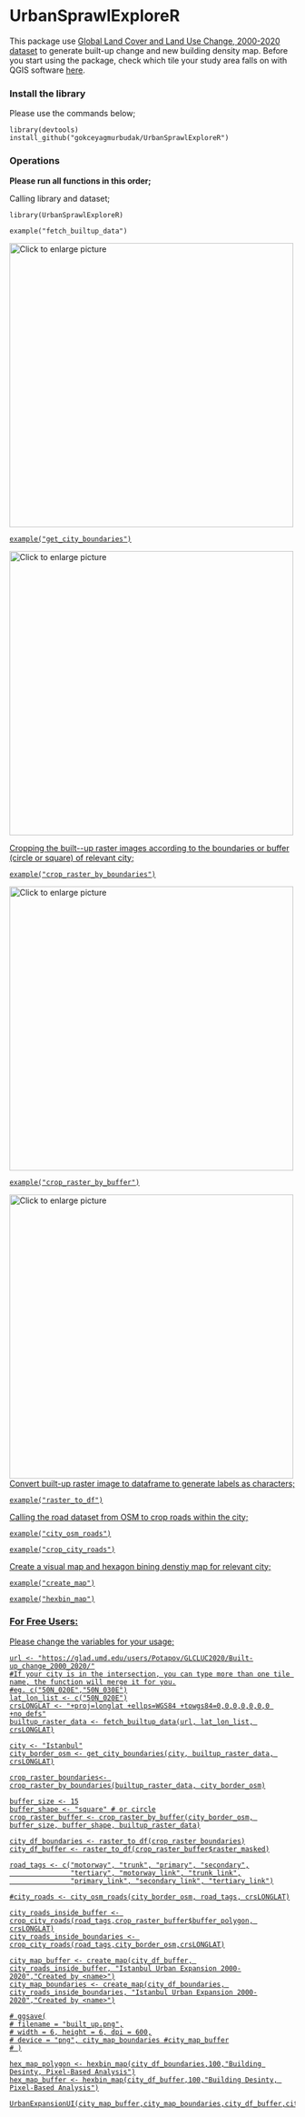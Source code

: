 # UrbanSprawlExploreR

This package use [Global Land Cover and Land Use Change, 2000-2020 dataset](https://glad.umd.edu/dataset/GLCLUC2020) to generate built-up change and new building density map.
Before you start using the package, check which tile your study area falls on with QGIS software [here](https://glad.umd.edu/users/Potapov/GLCLUC2020/10d_tiles.zip).

### Install the library 

Please use the commands below;
```
library(devtools)
install_github("gokceyagmurbudak/UrbanSprawlExploreR")
```
### Operations

**Please run all functions in this order;**

Calling library and dataset;
```
library(UrbanSprawlExploreR)
```
```
example("fetch_builtup_data")
```
<a href="https://drive.google.com/uc?export=view&id=1C1mROUeTyEOI5p2fIYJDJpHFvYzSIoXc"><img src="https://drive.google.com/uc?export=view&id=1C1mROUeTyEOI5p2fIYJDJpHFvYzSIoXc" style="width: 500px; max-width: 100%; height: auto" title="Click to enlarge picture" />

```
example("get_city_boundaries")
```
<a href="https://drive.google.com/uc?export=view&id=1fz8Erp_4iHJpFdAeJk51S5bT5r0eEUkq"><img src="https://drive.google.com/uc?export=view&id=1fz8Erp_4iHJpFdAeJk51S5bT5r0eEUkq" style="width: 500px; max-width: 100%; height: auto" title="Click to enlarge picture" />

Cropping the built--up raster images according to the boundaries or buffer (circle or square) of relevant city;
```
example("crop_raster_by_boundaries")
```
<a href="https://drive.google.com/uc?export=view&id=1XKfGrANjIBErdsSJZ-gX65HcI5aLajIX"><img src="https://drive.google.com/uc?export=view&id=1XKfGrANjIBErdsSJZ-gX65HcI5aLajIX" style="width: 500px; max-width: 100%; height: auto" title="Click to enlarge picture" />

```
example("crop_raster_by_buffer")
```
<a href="https://drive.google.com/uc?export=view&id=1Kz9atlKjQJwsmj5HeHo4873ymgrNxH4K"><img src="https://drive.google.com/uc?export=view&id=1Kz9atlKjQJwsmj5HeHo4873ymgrNxH4K" style="width: 500px; max-width: 100%; height: auto" title="Click to enlarge picture" />
Convert built-up raster image to dataframe to generate labels as characters;
```
example("raster_to_df")
```

Calling the road dataset from OSM to crop roads within the city;
```
example("city_osm_roads")
```
```
example("crop_city_roads")
```

Create a visual map and hexagon bining denstiy map for relevant city;
```
example("create_map")
```
```
example("hexbin_map")
```

### For Free Users:

Please change the variables for your usage;

```
url <- "https://glad.umd.edu/users/Potapov/GLCLUC2020/Built-up_change_2000_2020/"
#If your city is in the intersection, you can type more than one tile name, the function will merge it for you.
#eg. c("50N_020E","50N_030E")
lat_lon_list <- c("50N_020E")
crsLONGLAT <- "+proj=longlat +ellps=WGS84 +towgs84=0,0,0,0,0,0,0 +no_defs"
builtup_raster_data <- fetch_builtup_data(url, lat_lon_list, crsLONGLAT)

city <- "Istanbul"
city_border_osm <- get_city_boundaries(city, builtup_raster_data, crsLONGLAT)

crop_raster_boundaries<- crop_raster_by_boundaries(builtup_raster_data, city_border_osm)

buffer_size <- 15
buffer_shape <- "square" # or circle
crop_raster_buffer <- crop_raster_by_buffer(city_border_osm, buffer_size, buffer_shape, builtup_raster_data)

city_df_boundaries <- raster_to_df(crop_raster_boundaries)
city_df_buffer <- raster_to_df(crop_raster_buffer$raster_masked)

road_tags <- c("motorway", "trunk", "primary", "secondary",
               "tertiary", "motorway_link", "trunk_link",
               "primary_link", "secondary_link", "tertiary_link")

#city_roads <- city_osm_roads(city_border_osm, road_tags, crsLONGLAT)

city_roads_inside_buffer <- crop_city_roads(road_tags,crop_raster_buffer$buffer_polygon, crsLONGLAT)
city_roads_inside_boundaries <- crop_city_roads(road_tags,city_border_osm,crsLONGLAT)

city_map_buffer <- create_map(city_df_buffer, city_roads_inside_buffer, "Istanbul Urban Expansion 2000-2020","Created by <name>")
city_map_boundaries <- create_map(city_df_boundaries, city_roads_inside_boundaries, "Istanbul Urban Expansion 2000-2020","Created by <name>")

# ggsave(
# filename = "built_up.png",
# width = 6, height = 6, dpi = 600,
# device = "png", city_map_boundaries #city_map_buffer
# )

hex_map_polygon <- hexbin_map(city_df_boundaries,100,"Building Desinty, Pixel-Based Analysis")
hex_map_buffer <- hexbin_map(city_df_buffer,100,"Building Desinty, Pixel-Based Analysis")

UrbanExpansionUI(city_map_buffer,city_map_boundaries,city_df_buffer,city_df_boundaries)

```

